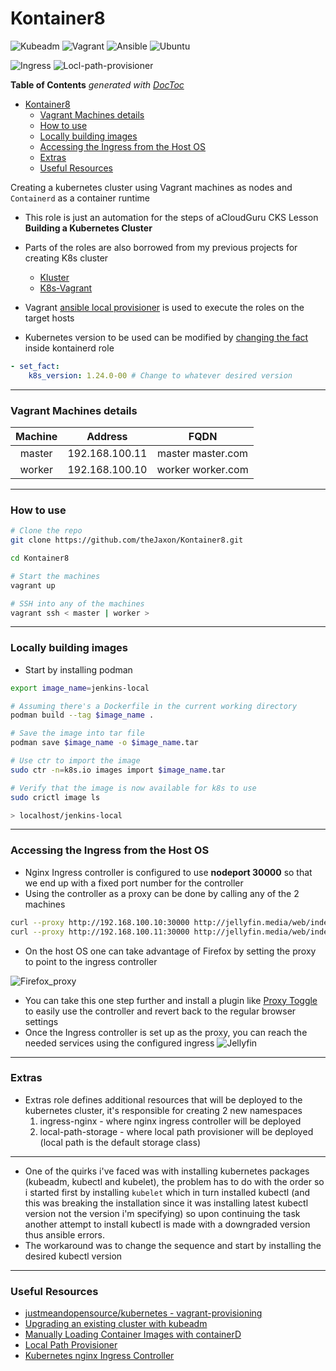 # Kontainer8

![Kubeadm](https://img.shields.io/badge/-Kubeadm%201.24.0-326CE5?style=for-the-badge&logo=Kubernetes&logoColor=white)
![Vagrant](https://img.shields.io/badge/-Vagrant-1563FF?style=for-the-badge&logo=Vagrant&logoColor=white)
![Ansible](https://img.shields.io/badge/-ansible-C9284D?style=for-the-badge&logo=ansible&logoColor=white)
![Ubuntu](https://img.shields.io/badge/-ubuntu%2022.04-E95420?style=for-the-badge&logo=ubuntu&logoColor=white)


![Ingress](https://img.shields.io/badge/nginx-ingress%20controller-269539?style=for-the-badge&logo=Nginx)
![Locl-path-provisioner](https://img.shields.io/badge/Dynamic%20provisioning-local%20path%20provisioner-0075A8?style=for-the-badge&logo=Rancher)

<!-- START doctoc generated TOC please keep comment here to allow auto update -->
<!-- DON'T EDIT THIS SECTION, INSTEAD RE-RUN doctoc TO UPDATE -->
**Table of Contents**  *generated with [DocToc](https://github.com/thlorenz/doctoc)*

- [Kontainer8](#kontainer8)
    - [Vagrant Machines details](#vagrant-machines-details)
    - [How to use](#how-to-use)
    - [Locally building images](#locally-building-images)
    - [Accessing the Ingress from the Host OS](#accessing-the-ingress-from-the-host-os)
    - [Extras](#extras)
    - [Useful Resources](#useful-resources)

<!-- END doctoc generated TOC please keep comment here to allow auto update -->

Creating a kubernetes cluster using Vagrant machines as nodes and `Containerd` as a container runtime
- This role is just an automation for the steps of aCloudGuru CKS Lesson **Building a Kubernetes Cluster**
- Parts of the roles are also borrowed from my previous projects for creating K8s cluster
    - [Kluster](https://github.com/theJaxon/Kluster)
    - [K8s-Vagrant](https://github.com/theJaxon/K8s-Vagrant)
- Vagrant [ansible local provisioner](https://www.vagrantup.com/docs/provisioning/ansible_local) is used to execute the roles on the target hosts

- Kubernetes version to be used can be modified by [changing the fact](https://github.com/theJaxon/Kontainerd/blob/main/kontainerd/tasks/prerequisites.yml#L40) inside kontainerd role 
```yaml
- set_fact:
    k8s_version: 1.24.0-00 # Change to whatever desired version
```
---

### Vagrant Machines details

|  Machine |    Address    |         FQDN         |
|:--------:|:-------------:|:--------------------:|
|  master | 192.168.100.11 |  master master.com |
| worker | 192.168.100.10 | worker worker.com |

---

### How to use
```bash
# Clone the repo
git clone https://github.com/theJaxon/Kontainer8.git

cd Kontainer8

# Start the machines 
vagrant up 

# SSH into any of the machines 
vagrant ssh < master | worker >
```

---

### Locally building images

- Start by installing podman
```bash
export image_name=jenkins-local

# Assuming there's a Dockerfile in the current working directory
podman build --tag $image_name .

# Save the image into tar file
podman save $image_name -o $image_name.tar

# Use ctr to import the image 
sudo ctr -n=k8s.io images import $image_name.tar

# Verify that the image is now available for k8s to use 
sudo crictl image ls

> localhost/jenkins-local
``` 

---

### Accessing the Ingress from the Host OS

- Nginx Ingress controller is configured to use **nodeport 30000** so that we end up with a fixed port number for the controller
- Using the controller as a proxy can be done by calling any of the 2 machines 
```bash
curl --proxy http://192.168.100.10:30000 http://jellyfin.media/web/index.html
curl --proxy http://192.168.100.11:30000 http://jellyfin.media/web/index.html
```
- On the host OS one can take advantage of Firefox by setting the proxy to point to the ingress controller 

![Firefox_proxy](https://github.com/theJaxon/Kontainer8/blob/main/etc/Firefox_Proxy.jpg)

- You can take this one step further and install a plugin like [Proxy Toggle](https://addons.mozilla.org/en-US/firefox/addon/proxy-toggle-button/) to easily use the controller and revert back to the regular browser settings
- Once the Ingress controller is set up as the proxy, you can reach the needed services using the configured ingress
![Jellyfin](https://github.com/theJaxon/Kontainer8/blob/main/etc/Jellyfin.jpg)



---

### Extras
- Extras role defines additional resources that will be deployed to the kubernetes cluster, it's responsible for creating 2 new namespaces
  1. ingress-nginx - where nginx ingress controller will be deployed
  2. local-path-storage - where local path provisioner will be deployed (local path is the default storage class)

---

- One of the quirks i've faced was with installing kubernetes packages (kubeadm, kubectl and kubelet), the problem has to do with the order so i started first by installing `kubelet` which in turn installed kubectl (and this was breaking the installation since it was installing latest kubectl version not the version i'm specifying) so upon continuing the task another attempt to install kubectl is made with a downgraded version thus ansible errors. 
- The workaround was to change the sequence and start by installing the desired kubectl version 

---

### Useful Resources
- [ justmeandopensource/kubernetes - vagrant-provisioning ](https://github.com/justmeandopensource/kubernetes/tree/master/vagrant-provisioning)
- [Upgrading an existing cluster with kubeadm](https://kubernetes.io/docs/tasks/administer-cluster/coredns/#migrating-to-coredns)
- [Manually Loading Container Images with containerD](https://blog.scottlowe.org/2020/01/25/manually-loading-container-images-with-containerd/)
- [Local Path Provisioner](https://github.com/rancher/local-path-provisioner)
- [Kubernetes nginx Ingress Controller](https://kubernetes.github.io/ingress-nginx/deploy/baremetal/)